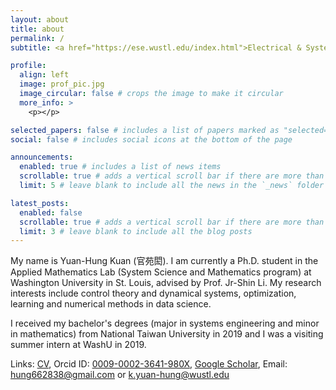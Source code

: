 ```yaml
---
layout: about
title: about
permalink: /
subtitle: <a href="https://ese.wustl.edu/index.html">Electrical & Systems Engineering, Washington University in St. Louis</a>

profile:
  align: left
  image: prof_pic.jpg
  image_circular: false # crops the image to make it circular
  more_info: >
    <p></p>

selected_papers: false # includes a list of papers marked as "selected={true}"
social: false # includes social icons at the bottom of the page

announcements:
  enabled: true # includes a list of news items
  scrollable: true # adds a vertical scroll bar if there are more than 3 news items
  limit: 5 # leave blank to include all the news in the `_news` folder

latest_posts:
  enabled: false
  scrollable: true # adds a vertical scroll bar if there are more than 3 new posts items
  limit: 3 # leave blank to include all the blog posts
---
```


My name is Yuan-Hung Kuan (官苑閎). I am currently a Ph.D. student in the Applied Mathematics Lab (System Science and Mathematics program) at Washington University in St. Louis, advised by Prof. Jr-Shin Li. My research interests include control theory and dynamical systems, optimization, learning and numerical methods in data science.

I received my bachelor's degrees (major in systems engineering and minor in mathematics) from National Taiwan University in 2019 and I was a visiting summer intern at WashU in 2019.

Links: <a href="https://kuanyuanhung.github.io/assets/pdf/example_pdf.pdf">CV</a>, Orcid ID: <a href="https://orcid.org/0009-0002-3641-980X">0009-0002-3641-980X</a>, <a href="https://scholar.google.com/kuanyuanhung">Google Scholar</a>, Email: <a href="mailto:hung662838@gmail.com">hung662838@gmail.com</a> or <a href="mailto:k.yuan-hung@wustl.edu">k.yuan-hung@wustl.edu</a>

